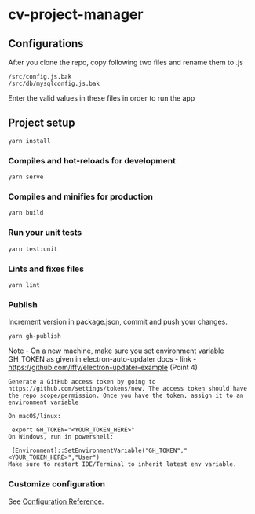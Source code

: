 # cv-project-manager

## Configurations
After you clone the repo, copy following two files and rename them to .js

```
/src/config.js.bak
/src/db/mysqlconfig.js.bak
```

Enter the valid values in these files in order to run the app

## Project setup
```
yarn install
```

### Compiles and hot-reloads for development
```
yarn serve
```

### Compiles and minifies for production
```
yarn build
```

### Run your unit tests
```
yarn test:unit
```

### Lints and fixes files
```
yarn lint
```

### Publish
Increment version in package.json, commit and push your changes.

```
yarn gh-publish
```

Note - On a new machine, make sure you set environment variable GH_TOKEN as given in electron-auto-updater docs -
link - https://github.com/iffy/electron-updater-example (Point 4)

```
Generate a GitHub access token by going to https://github.com/settings/tokens/new. The access token should have the repo scope/permission. Once you have the token, assign it to an environment variable

On macOS/linux:

 export GH_TOKEN="<YOUR_TOKEN_HERE>"
On Windows, run in powershell:

 [Environment]::SetEnvironmentVariable("GH_TOKEN","<YOUR_TOKEN_HERE>","User")
Make sure to restart IDE/Terminal to inherit latest env variable.

```

### Customize configuration
See [Configuration Reference](https://cli.vuejs.org/config/).
